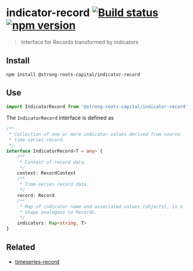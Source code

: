 # indicator-record [![Build status](https://travis-ci.org/strong-roots-capital/indicator-record.svg?branch=master)](https://travis-ci.org/strong-roots-capital/indicator-record) [![npm version](https://img.shields.io/npm/v/@strong-roots-capital/indicator-record.svg)](https://npmjs.org/package/@strong-roots-capital/indicator-record)

> Interface for Records transformed by indicators

## Install

``` shell
npm install @strong-roots-capital/indicator-record
```

## Use

``` typescript
import IndicatorRecord from '@strong-roots-capital/indicator-record'
```

The `IndicatorRecord` interface is defined as

``` typescript
/**
 * Collection of one or more indicator values derived from source
 * time-series record.
 */
interface IndicatorRecord<T = any> {
    /**
     * Context of record data.
     */
    context: RecordContext
    /**
     * Time-series record data.
     */
    record: Record
    /**
     * Map of indicator name and associated values (objects), in a
     * shape analogous to Records.
     */
    indicators: Map<string, T>
}
```

## Related

- [timeseries-record](https://github.com/strong-roots-capital/timeseries-record)
